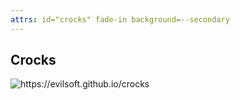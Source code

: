 ```yaml
---
attrs: id="crocks" fade-in background=--secondary
---
```


<div flex column center>
  <h2 uppercase color="--primary">Crocks</h2>
  <img fit src="./images/crocks.png" alt="https://evilsoft.github.io/crocks"/>
</div>

